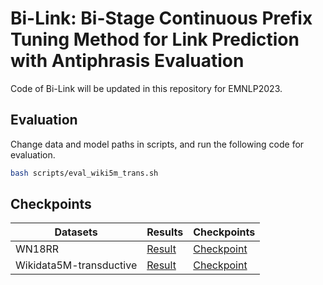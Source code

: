 # Bi-Link: Bi-Stage Continuous Prefix Tuning Method for Link Prediction with Antiphrasis Evaluation
Code of Bi-Link will be updated in this repository for EMNLP2023.
## Evaluation
Change data and model paths in scripts, and run the following code for evaluation.
```bash
bash scripts/eval_wiki5m_trans.sh
```
## Checkpoints
| Datasets                | Results                                                                                                                                                | Checkpoints                                                          |
|-------------------------|--------------------------------------------------------------------------------------------------------------------------------------------------------|----------------------------------------------------------------------|
| WN18RR                  |[Result](predictions/WN18RR/metrics.json)| [Checkpoint](https://mega.nz/folder/8HMw2KJR#iGgjtjyd0CX92rKs656P5g) |
| Wikidata5M-transductive | [Result](predictions/Wikidata5M-transductive/metrics.json)| [Checkpoint](https://mega.nz/folder/ob8mXYoL#1YXiUlX8RI7NZdrAnvypdA) |
                    
